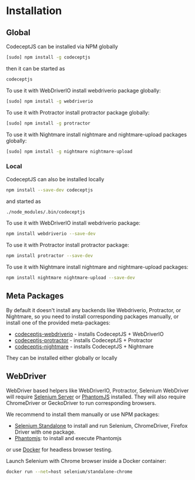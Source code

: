# Installation

## Global

CodeceptJS can be installed via NPM globally

```sh
[sudo] npm install -g codeceptjs
```

then it can be started as

```sh
codeceptjs
```

To use it with WebDriverIO install webdriverio package globally:

```sh
[sudo] npm install -g webdriverio
```

To use it with Protractor install protractor package globally:

```sh
[sudo] npm install -g protractor
```

To use it with Nightmare install nightmare and nightmare-upload packages globally:

```sh
[sudo] npm install -g nightmare nightmare-upload
```

### Local

CodeceptJS can also be installed locally

```sh
npm install --save-dev codeceptjs
```

and started as

```sh
./node_modules/.bin/codeceptjs
```

To use it with WebDriverIO install webdriverio package:

```sh
npm install webdriverio --save-dev
```

To use it with Protractor install protractor package:

```sh
npm install protractor --save-dev
```

To use it with Nightmare install nightmare and nightmare-upload packages:

```sh
npm install nightmare nightmare-upload --save-dev
```

## Meta Packages

By default it doesn't install any backends like Webdriverio, Protractor, or Nightmare, so you need to install corresponding packages manually, or install one of the provided meta-packages:

*   [codeceptjs-webdriverio](https://www.npmjs.com/package/codeceptjs-webdriverio) - installs CodeceptJS + WebDriverIO
*   [codeceptjs-protractor](https://www.npmjs.com/package/codeceptjs-protractor) - installs CodeceptJS + Protractor
*   [codeceptjs-nightmare](https://www.npmjs.com/package/codeceptjs-nightmare) - installs CodeceptJS + Nightmare

They can be installed either globally or locally

## WebDriver

WebDriver based helpers like WebDriverIO, Protractor, Selenium WebDriver will require [Selenium Server](http://codecept.io/helpers/WebDriverIO/#selenium-installation) or [PhantomJS](http://codecept.io/helpers/WebDriverIO/#phantomjs-installation) installed. They will also require ChromeDriver or GeckoDriver to run corresponding browsers.

We recommend to install them manually or use NPM packages:

*   [Selenium Standalone](https://www.npmjs.com/package/selenium-standalone) to install and run Selenium, ChromeDriver, Firefox Driver with one package.
*   [Phantomjs](https://www.npmjs.com/package/phantomjs-prebuilt): to install and execute Phantomjs

or use [Docker](https://github.com/SeleniumHQ/docker-selenium) for headless browser testing.

Launch Selenium with Chrome browser inside a Docker container:

```sh
docker run --net=host selenium/standalone-chrome
```